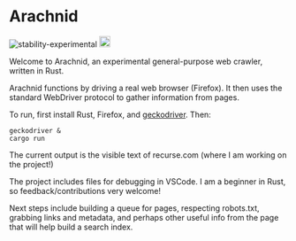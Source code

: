 # Arachnid
![stability-experimental](https://img.shields.io/badge/stability-experimental-orange.svg)
 <a href='http://www.recurse.com' title='Made with love at the Recurse Center'><img src='https://cloud.githubusercontent.com/assets/2883345/11325206/336ea5f4-9150-11e5-9e90-d86ad31993d8.png' height='20px'/></a>


Welcome to Arachnid, an experimental general-purpose web crawler,
written in Rust.

Arachnid functions by driving a real web browser (Firefox). It then uses
the standard WebDriver protocol to gather information from pages.

To run, first install Rust, Firefox, and [geckodriver](https://github.com/mozilla/geckodriver). Then:

```
geckodriver &
cargo run
```

The current output is the visible text of recurse.com (where I am working on the project!)

The project includes files for debugging in VSCode. I am a beginner in Rust, so feedback/contributions very welcome!

Next steps include building a queue for pages, respecting robots.txt, grabbing links and metadata, and perhaps other useful info from the page that will help build a search index.
